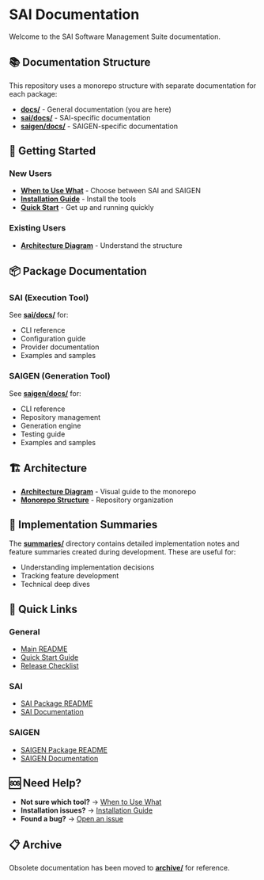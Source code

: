 # SAI Documentation

Welcome to the SAI Software Management Suite documentation.

## 📚 Documentation Structure

This repository uses a monorepo structure with separate documentation for each package:

- **[docs/](.)** - General documentation (you are here)
- **[sai/docs/](../sai/docs/)** - SAI-specific documentation
- **[saigen/docs/](../saigen/docs/)** - SAIGEN-specific documentation

## 🚀 Getting Started

### New Users
- **[When to Use What](when-to-use-what.md)** - Choose between SAI and SAIGEN
- **[Installation Guide](installation.md)** - Install the tools
- **[Quick Start](../QUICK-START.md)** - Get up and running quickly

### Existing Users
- **[Architecture Diagram](architecture-diagram.md)** - Understand the structure

## 📦 Package Documentation

### SAI (Execution Tool)
See **[sai/docs/](../sai/docs/)** for:
- CLI reference
- Configuration guide
- Provider documentation
- Examples and samples

### SAIGEN (Generation Tool)
See **[saigen/docs/](../saigen/docs/)** for:
- CLI reference
- Repository management
- Generation engine
- Testing guide
- Examples and samples

## 🏗️ Architecture

- **[Architecture Diagram](architecture-diagram.md)** - Visual guide to the monorepo
- **[Monorepo Structure](../MONOREPO.md)** - Repository organization

## 📝 Implementation Summaries

The **[summaries/](summaries/)** directory contains detailed implementation notes and feature summaries created during development. These are useful for:
- Understanding implementation decisions
- Tracking feature development
- Technical deep dives

## 🔗 Quick Links

### General
- [Main README](../README.md)
- [Quick Start Guide](../QUICK-START.md)
- [Release Checklist](../RELEASE-CHECKLIST.md)

### SAI
- [SAI Package README](../sai/README.md)
- [SAI Documentation](../sai/docs/)

### SAIGEN
- [SAIGEN Package README](../saigen/README.md)
- [SAIGEN Documentation](../saigen/docs/)

## 🆘 Need Help?

- **Not sure which tool?** → [When to Use What](when-to-use-what.md)
- **Installation issues?** → [Installation Guide](installation.md)
- **Found a bug?** → [Open an issue](https://github.com/example42/sai-suite/issues)

## 📋 Archive

Obsolete documentation has been moved to **[archive/](archive/)** for reference.
